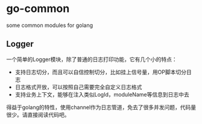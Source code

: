 # go-common
some common modules for golang

## Logger

一个简单的Logger模块，除了普通的日志打印功能，它有几个小的特点：

  * 支持日志切分，而且可以自信控制切分，比如挂上信号量，用OP脚本切分日志
  * 日志格式开放，可以按照自己需要完全自定义日志格式
  * 支持业务上下文，能够在注入类似LogId，moduleName等信息到日志中去

得益于golang的特性，使用channel作为日志管道，免去了很多并发问题，代码量很少。请直接阅读代码吧。
